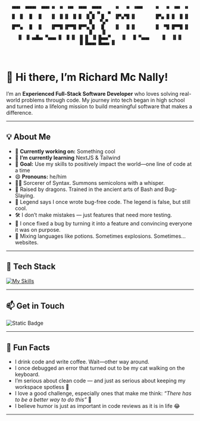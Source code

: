 <div align="center">
  <pre>
  <code>
▗▄▄▖ ▗▄▄▄▖ ▗▄▄▖▗▖ ▗▖ ▗▄▖ ▗▄▄▖ ▗▄▄▄     ▗▖  ▗▖ ▗▄▄▖    ▗▖  ▗▖ ▗▄▖ ▗▖   ▗▖ ▗▖  ▗▖
▐▌ ▐▌  █  ▐▌   ▐▌ ▐▌▐▌ ▐▌▐▌ ▐▌▐▌  █    ▐▛▚▞▜▌▐▌       ▐▛▚▖▐▌▐▌ ▐▌▐▌   ▐▌  ▝▚▞▘ 
▐▛▀▚▖  █  ▐▌   ▐▛▀▜▌▐▛▀▜▌▐▛▀▚▖▐▌  █    ▐▌  ▐▌▐▌       ▐▌ ▝▜▌▐▛▀▜▌▐▌   ▐▌   ▐▌  
▐▌ ▐▌▗▄█▄▖▝▚▄▄▖▐▌ ▐▌▐▌ ▐▌▐▌ ▐▌▐▙▄▄▀    ▐▌  ▐▌▝▚▄▄▖    ▐▌  ▐▌▐▌ ▐▌▐▙▄▄▖▐▙▄▄▖▐▌  
  </code>
  </pre>
</div>

# 👋 Hi there, I’m Richard Mc Nally!

I’m an **Experienced Full-Stack Software Developer** who loves solving real-world problems through code. My journey into tech began in high school and turned into a lifelong mission to build meaningful software that makes a difference.

---

## 💡 About Me

- 🔧  **Currently working on:** Something cool
- 🌱  **I’m currently learning** NextJS & Tailwind 
- 🚀  **Goal:** Use my skills to positively impact the world—one line of code at a time  
- 😄  **Pronouns:** he/him
- 🧙‍♂️  Sorcerer of Syntax. Summons semicolons with a whisper.
- 🐉  Raised by dragons. Trained in the ancient arts of Bash and Bug-Slaying.
- 📜  Legend says I once wrote bug-free code. The legend is false, but still cool.
- 🛠️  I don’t make mistakes — just features that need more testing.
- 🎩  I once fixed a bug by turning it into a feature and convincing everyone it was on purpose.
- 🧪  Mixing languages like potions. Sometimes explosions. Sometimes... websites.

---

## 🧰 Tech Stack

[![My Skills](https://skillicons.dev/icons?i=angular,astro,react,nextjs,html,js,ts,css,sass,tailwind,dotnet,electron,java,cs,py,figma,git,github,nodejs,fastapi,mongodb,mysql,md,vscode,visualstudio,idea,eclipse&theme=dark&perline=9)](https://skillicons.dev)

---

## 📫 Get in Touch

![Static Badge](https://img.shields.io/badge/LinkedIn-blue?style=for-the-badge&link=https%3A%2F%2Fwww.linkedin.com%2Fin%2Frichard-mcnally-developer%2F)

---

## 🤯 Fun Facts
- I drink code and write coffee. Wait—other way around.
- I once debugged an error that turned out to be my cat walking on the keyboard.
- I’m serious about clean code — and just as serious about keeping my workspace spotless 🧼   
- I love a good challenge, especially ones that make me think: *“There has to be a better way to do this”* 💭  
- I believe humor is just as important in code reviews as it is in life 😂
---

